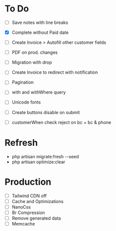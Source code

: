 # To Do
- [ ] Save notes with line breaks
- [x] Complete without Paid date
- [ ] Create Invoice > Autofill other customer fields
- [ ] PDF on prod. changes
- [ ] Migration with drop
- [ ] Create Invoice to redirect with notification
- [ ] Pagination
- [ ] with and withWhere query
- [ ] Unicode fonts
- [ ] Create buttons disable on submit
- [ ] customerWhen check reject on bc + bc & phone


# Refresh
- php artisan migrate:fresh --seed
- php artisan optimize:clear


# Production
- [ ] Tailwind CDN off
- [ ] Cache and Optimizations
- [ ] NanoCss
- [ ] Br Compression
- [ ] Remove generated data
- [ ] Memcache